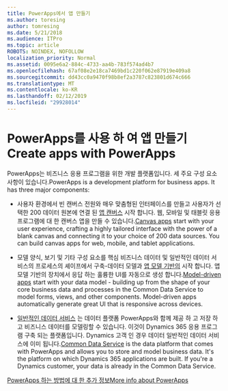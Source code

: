 ```yaml
---
title: PowerApps에서 앱 만들기
ms.author: toresing
author: tomresing
ms.date: 5/21/2018
ms.audience: ITPro
ms.topic: article
ROBOTS: NOINDEX, NOFOLLOW
localization_priority: Normal
ms.assetid: 0095e6a2-884c-4733-aa4b-783f574ad4b7
ms.openlocfilehash: 67af08e2e18ca7469bd1c220f062e87919e409a8
ms.sourcegitcommit: dd43cc0a9470f98b8ef2a3787c823801d674c666
ms.translationtype: MT
ms.contentlocale: ko-KR
ms.lasthandoff: 02/12/2019
ms.locfileid: "29928014"
---
```

# <a name="create-apps-with-powerapps"></a><span data-ttu-id="907be-102">PowerApps를 사용 하 여 앱 만들기</span><span class="sxs-lookup"><span data-stu-id="907be-102">Create apps with PowerApps</span></span>

<span data-ttu-id="907be-p101">PowerApps는 비즈니스 응용 프로그램을 위한 개발 플랫폼입니다. 세 주요 구성 요소 사항이 있습니다.</span><span class="sxs-lookup"><span data-stu-id="907be-p101">PowerApps is a development platform for business apps. It has three major components:</span></span> 
  
- <span data-ttu-id="907be-p102">사용자 환경에서 빈 캔버스 전원와 매우 맞춤형된 인터페이스를 만들고 사용자가 선택한 200 데이터 원본에 연결 된 [앱 캔버스](https://go.microsoft.com/fwlink/?linkid=874495) 시작 합니다. 웹, 모바일 및 태블릿 응용 프로그램에 대 한 캔버스 앱을 만들 수 있습니다.</span><span class="sxs-lookup"><span data-stu-id="907be-p102">[Canvas apps](https://go.microsoft.com/fwlink/?linkid=874495) start with your user experience, crafting a highly tailored interface with the power of a blank canvas and connecting it to your choice of 200 data sources. You can build canvas apps for web, mobile, and tablet applications.</span></span> 
    
- <span data-ttu-id="907be-p103">모델 양식, 보기 및 기타 구성 요소를 핵심 비즈니스 데이터 및 일반적인 데이터 서비스의 프로세스의 셰이프에서 구축-데이터 모델과 [앱 모델 기반의](https://go.microsoft.com/fwlink/?linkid=874496) 시작 합니다. 앱 모델 기반의 장치에서 응답 하는 훌륭한 UI를 자동으로 생성 합니다.</span><span class="sxs-lookup"><span data-stu-id="907be-p103">[Model-driven apps](https://go.microsoft.com/fwlink/?linkid=874496) start with your data model - building up from the shape of your core business data and processes in the Common Data Service to model forms, views, and other components. Model-driven apps automatically generate great UI that is responsive across devices.</span></span> 
    
- <span data-ttu-id="907be-p104">[일반적인 데이터 서비스](https://go.microsoft.com/fwlink/?linkid=874497) 는 데이터 플랫폼 PowerApps와 함께 제공 하 고 저장 하 고 비즈니스 데이터를 모델링할 수 있습니다. 이것이 Dynamics 365 응용 프로그램 구축 되는 플랫폼입니다. Dynamics 고객 인 경우 데이터 일반적인 데이터 서비스에 이미 됩니다.</span><span class="sxs-lookup"><span data-stu-id="907be-p104">[Common Data Service](https://go.microsoft.com/fwlink/?linkid=874497) is the data platform that comes with PowerApps and allows you to store and model business data. It's the platform on which Dynamics 365 applications are built. If you're a Dynamics customer, your data is already in the Common Data Service.</span></span> 
    
[<span data-ttu-id="907be-112">PowerApps 하는 방법에 대 한 추가 정보</span><span class="sxs-lookup"><span data-stu-id="907be-112">More info about PowerApps</span></span>](https://go.microsoft.com/fwlink/?linkid=874498)
  

